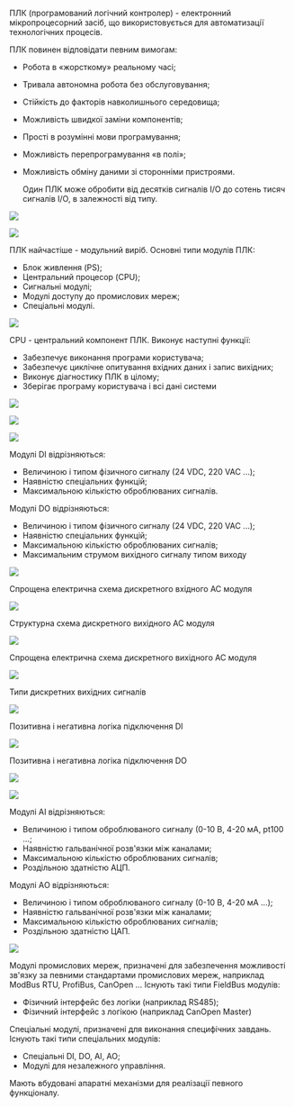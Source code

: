 ПЛК (програмований логічний контролер) - електронний мікропроцесорний засіб, що використовується для автоматизації технологічних процесів.

ПЛК повинен відповідати певним вимогам:

- Робота в «жорсткому» реальному часі;

- Тривала автономна робота без обслуговування;

- Стійкість до факторів навколишнього середовища;

- Можливість швидкої заміни компонентів;

- Прості в розумінні мови програмування;

- Можливість перепрограмування «в полі»;

- Можливість обміну даними зі сторонніми пристроями.

  Один ПЛК може обробити від десятків сигналів I/O до сотень тисяч сигналів I/O, в залежності від типу.

![](media10/10_04.jpg)

![](media10/10_05.jpg)



ПЛК найчастіше - модульний виріб. Основні типи модулів ПЛК:

- Блок живлення (PS);
- Центральний процесор (CPU);
- Сигнальні модулі;
- Модулі доступу до промислових мереж;
- Спеціальні модулі.

![](media10/10_06.jpg)



CPU - центральний компонент ПЛК. Виконує наступні функції:

- Забезпечує виконання програми користувача;
- Забезпечує циклічне опитування вхідних даних і запис вихідних;
- Виконує діагностику ПЛК в цілому;
- Зберігає програму користувача і всі дані системи

![](media10/10_07.jpg)

![](media10/10_08.jpg)

![](media10/10_09.jpg)



Модулі DI відрізняються:

- Величиною і типом фізичного сигналу (24 VDC, 220 VAC ...);
- Наявністю спеціальних функцій;
- Максимальною кількістю оброблюваних сигналів.

Модулі DO відрізняються:

- Величиною і типом фізичного сигналу (24 VDC, 220 VAC ...);
- Наявністю спеціальних функцій;
- Максимальною кількістю оброблюваних сигналів;
- Максимальним струмом вихідного сигналу
  типом виходу

![](media10/10_11.jpg)



Спрощена електрична схема дискретного вхідного АС модуля

![](media10/10_12.jpg)



Структурна схема дискретного вихідного АС модуля

![](media10/10_13.jpg)



Спрощена електрична схема дискретного вихідного АС модуля

![](media10/10_14.jpg)



Типи дискретних вихідних сигналів

![](media10/10_15.jpg)



Позитивна і негативна логіка підключення DI

![](media10/10_16.jpg)



Позитивна і негативна логіка підключення DO

![](media10/10_17.jpg)

![](media10/10_18.jpg)



Модулі АI відрізняються:

- Величиною і типом оброблюваного сигналу (0-10 В, 4-20 мА, pt100 ...;
- Наявністю гальванічної розв'язки між каналами;
- Максимальною кількістю оброблюваних сигналів;
- Роздільною здатністю АЦП.

Модулі АO відрізняються:

- Величиною і типом оброблюваного сигналу (0-10 В, 4-20 мА ...);
- Наявністю гальванічної розв'язки між каналами;
- Максимальною кількістю оброблюваних сигналів;
- Роздільною здатністю ЦАП.

![](media10/10_20.jpg)

Модулі промислових мереж, призначені для забезпечення можливості зв'язку за певними стандартами промислових мереж, наприклад ModBus RTU, ProfiBus, CanOpen ...
Існують такі типи FieldBus модулів:

- Фізичний інтерфейс без логіки (наприклад RS485);
- Фізичний інтерфейс з логікою (наприклад CanOpen Master)

Спеціальні модулі, призначені для виконання специфічних завдань.
Існують такі типи спеціальних модулів:

- Спеціальні DI, DO, AI, AO;
- Модулі для незалежного управління.

Мають вбудовані апаратні механізми для реалізації певного функціоналу.